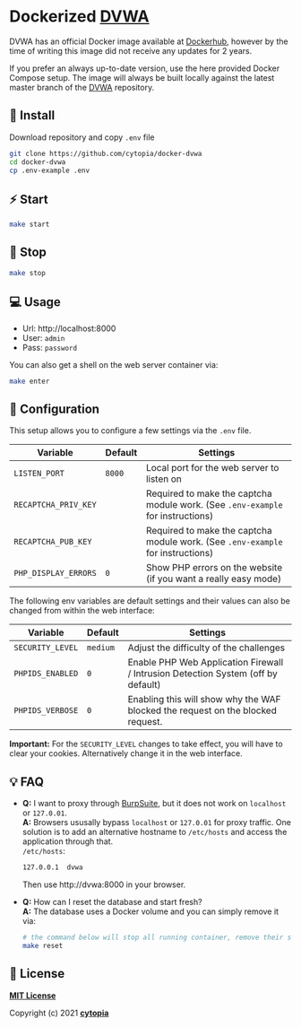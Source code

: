 # Dockerized [DVWA](https://github.com/digininja/DVWA)


DVWA has an official Docker image available at [Dockerhub](https://hub.docker.com/r/vulnerables/web-dvwa/), however by the time of writing this image did not receive any updates for 2 years.

If you prefer an always up-to-date version, use the here provided Docker Compose setup. The image will always be built locally against the latest master branch of the [DVWA](https://github.com/digininja/DVWA) repository.


## :tada: Install

Download repository and copy `.env` file
```bash
git clone https://github.com/cytopia/docker-dvwa
cd docker-dvwa
cp .env-example .env
```

## :zap: Start
```bash
make start
```


## :no_entry_sign: Stop
```bash
make stop
```


## :computer: Usage

* Url: http://localhost:8000
* User: `admin`
* Pass: `password`

You can also get a shell on the web server container via:
```bash
make enter
```


## :wrench: Configuration

This setup allows you to configure a few settings via the `.env` file.

| Variable             | Default | Settings |
|----------------------|---------|----------|
| `LISTEN_PORT       ` | `8000`  | Local port for the web server to listen on |
| `RECAPTCHA_PRIV_KEY` |         | Required to make the captcha module work. (See `.env-example` for instructions) |
| `RECAPTCHA_PUB_KEY`  |         | Required to make the captcha module work. (See `.env-example` for instructions) |
| `PHP_DISPLAY_ERRORS` | `0`     | Show PHP errors on the website (if you want a really easy mode) |

The following env variables are default settings and their values can also be changed from within the web interface:

| Variable         | Default  | Settings |
|------------------|----------|----------|
| `SECURITY_LEVEL` | `medium` | Adjust the difficulty of the challenges |
| `PHPIDS_ENABLED` | `0`      | Enable PHP Web Application Firewall / Intrusion Detection System (off by default) |
| `PHPIDS_VERBOSE` | `0`      | Enabling this will show why the WAF blocked the request on the blocked request. |

**Important:** For the `SECURITY_LEVEL` changes to take effect, you will have to clear your cookies. Alternatively change it in the web interface.



## :bulb: FAQ

* **Q:** I want to proxy through [BurpSuite](https://portswigger.net/burp), but it does not work on `localhost` or `127.0.01`.<br/>
  **A:** Browsers ususally bypass `localhost` or `127.0.01` for proxy traffic. One solution is to add an alternative hostname to `/etc/hosts` and access the application through that.<br/>
  `/etc/hosts`:
  ```bash
  127.0.0.1  dvwa
  ```
  Then use http://dvwa:8000 in your browser.

* **Q:** How can I reset the database and start fresh?<br/>
  **A:** The database uses a Docker volume and you can simply remove it via:<br/>
  ```bash
  # the command below will stop all running container, remove their state and delete the MySQL volume.
  make reset
  ```


## :page_facing_up: License

**[MIT License](LICENSE.md)**

Copyright (c) 2021 **[cytopia](https://github.com/cytopia)**
